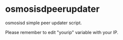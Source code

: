 # osmosisdpeerupdater
osmosisd simple peer updater script.

Please remember to edit "yourip" variable with your IP.
